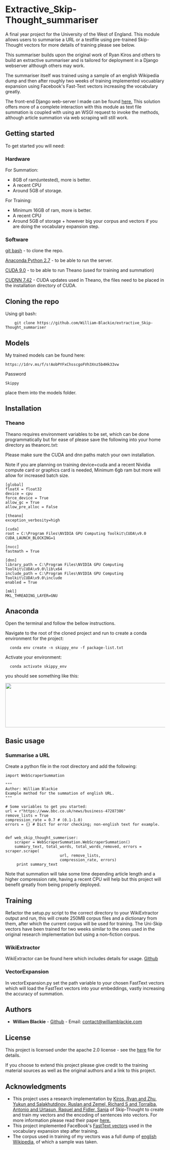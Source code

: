 # Extractive_Skip-Thought_summariser
A final year project for the University of the West of England. This module allows users to summarise a URL or a testfile using pre-trained Skip-Thought vectors for more details of training please see below.

This summariser builds upon the original work of Ryan Kiros and others to build an extractive summariser and is tailored for deployment in a Django webserver although others may work.

The summariser itself was trained using a sample of an english Wikipedia dump and then after roughly two weeks of training implemented vocuablary expansion using Facebook's Fast-Text vectors increasing the vocabulary greatly.

The front-end Django web-server I made can be found [here.](https://github.com/William-Blackie/Extractive_Skip-thought_Summeriser) This solution offers more of a complete interaction with this module as text file summation is coupled with using an WSGI request to invoke the methods, although article summation via web scraping will still work.

## Getting started
To get started you will need:

### Hardware
For Summation:
* 8GB of ram(untested), more is better.
* A recent CPU
* Around 5GB of storage.

For Training:
* Minimum 16GB of ram, more is better.
* A recent CPU
* Around 5GB of storage + however big your corpus and vectors if you are doing the vocabulary expansion step.

### Software

[git bash](https://gitforwindows.org/) - to clone the repo.

[Anaconda Python 2.7](https://www.anaconda.com/distribution/) - to be able to run the server.

[CUDA 9.0](https://developer.nvidia.com/cuda-90-download-archive)  - to be able to run Theano (used for training and summation)

[CUDNN 7.42](https://developer.nvidia.com/rdp/cudnn-archive) - CUDA updates used in Theano, the files need to be placed in the installation directory of CUDA.

## Cloning the repo
Using git bash:
```
    git clone https://github.com/William-Blackie/extractive_Skip-Thought_summariser
```

## Models
My trained models can be found here:
```
https://1drv.ms/f/s!AobPYFxChsscgoFVh3Xnz5b4Hk33vw
```
Password 
```
Skippy
```
place them into the models folder.
## Installation
### Theano
Theano requires environment variables to be set, which can be done programmatically but for ease of please save the following into your home directory as theanorc.txt:

Please make sure the CUDA and dnn paths match your own installation.

Note if you are planning on training device=cuda and a recent Nividia compute card or graphics card is needed, Minimum 6gb ram but more will allow for increased batch size.
```
[global]
floatX = float32
device = cpu
force_device = True
allow_gc = True
allow_pre_alloc = False

[theano]
exception_verbosity=high

[cuda]
root = C:\Program Files\NVIDIA GPU Computing Toolkit\CUDA\v9.0
CUDA_LAUNCH_BLOCKING=1 

[nvcc]
fastmath = True

[dnn] 
library_path = C:\Program Files\NVIDIA GPU Computing Toolkit\CUDA\v9.0\lib\x64
include_path = C:\Program Files\NVIDIA GPU Computing Toolkit\CUDA\v9.0\include
enabled = True

[mkl]
MKL_THREADING_LAYER=GNU
```

## Anaconda
Open the terminal and follow the bellow instructions.

Navigate to the root of the cloned project and run to create a conda environment for the project:
```
  conda env create -n skippy_env -f package-list.txt
```

Activate your environment:
```
  conda activate skippy_env
```


you should see something like this:

<p>
    <img src="README_images/requirements.txt_output.jpg" width="530" height="140" />
</p>



## Basic usage

### Summarise a URL
Create a python file in the root directory and add the following:

```
import WebScraperSummation 

"""
Author: William Blackie
Example method for the summation of english URL.
"""

# Some variables to get you started:
url = r"https://www.bbc.co.uk/news/business-47287386"
remove_lists = True
compression_rate = 0.7 # (0.1-1.0)
errors = {} # Dict for error checking; non-english text for example.


def web_skip_thought_summeriser:
    scraper = WebScraperSummation.WebScraperSummation()
    summary_text, total_words, total_words_removed, errors = scraper.scrape(
                        url, remove_lists,
                        compression_rate, errors)
     print summary_text
```

Note that summation will take some time depending article length and a higher compression rate, having a recent CPU will help but this project will benefit greatly from being properly deployed.

## Training
Refactor the setup.py script to the correct directory to your WikiExtractor output and run, this will create 250MB corpus files and a dictionary from them, after which the current  corpus will be used for training.
The Uni-Skip vectors have been trained for two weeks similar to the ones used in the original research implementation but using a non-fiction corpus.

### WikiExtractor
WikiExtractor can be found here which includes details for usage. [Github](https://github.com/attardi/wikiextractor)

### VectorExpansion
In vectorExpansion.py set the path variable to your chosen FastText vectors which will load the FastText vectors into your embeddings, vastly increasing the accuracy of summation.
## Authors

* **William Blackie** - [Github](https://github.com/William-Blackie) - Email: contact@williamblackie.com


## License

This project is licensed under the apache 2.0 license - see the [here](http://www.apache.org/licenses/LICENSE-2.0) file for details.

If you choose to extend this project please give credit to the training material sources as well as the original authors and a link to this project.

## Acknowledgments

* This project uses a research implementation by [Kiros, Ryan and Zhu, Yukun and Salakhutdinov, Ruslan and Zemel, Richard S and Torralba, Antonio and Urtasun, Raquel and Fidler, Sanja](https://github.com/ryankiros/skip-thoughts) of Skip-Thought to create and train my vectors and the encoding of sentences into vectors. For more information please read their paper [here.](https://arxiv.org/abs/1506.06726)
* This project implemented FaceBook's [FastText vectors](https://fasttext.cc/docs/en/crawl-vectors.html) used in the vocabulary expansion step after training.
* The corpus used in training of my vectors was a full dump of [english Wikipedia](https://dumps.wikimedia.org/), of which a sample was taken.
